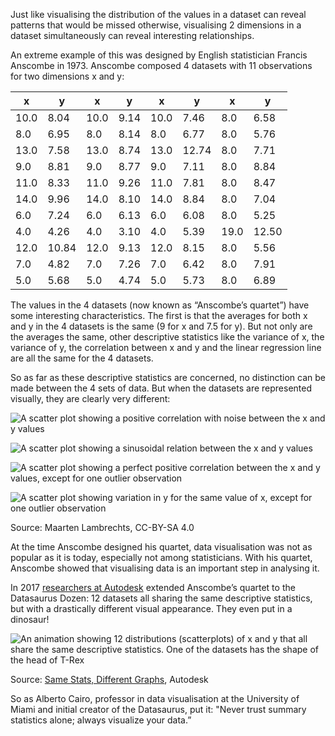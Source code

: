 Just like visualising the distribution of the values in a dataset can reveal patterns that would be missed otherwise, visualising 2 dimensions in a dataset simultaneously can reveal interesting relationships.

An extreme example of this was designed by English statistician Francis Anscombe in 1973. Anscombe composed 4 datasets with 11 observations for two dimensions x and y:

| x | y | x | y | x | y | x | y |
| --- | --- | --- | --- | --- | --- | --- | --- |
| 10.0 | 8.04 | 10.0 | 9.14 | 10.0 | 7.46 | 8.0 | 6.58 |
| 8.0 | 6.95 | 8.0 | 8.14 | 8.0 | 6.77 | 8.0 | 5.76 |
| 13.0 | 7.58 | 13.0 | 8.74 | 13.0 | 12.74 | 8.0 | 7.71 |
| 9.0 | 8.81 | 9.0 | 8.77 | 9.0 | 7.11 | 8.0 | 8.84 |
| 11.0 | 8.33 | 11.0 | 9.26 | 11.0 | 7.81 | 8.0 | 8.47 |
| 14.0 | 9.96 | 14.0 | 8.10 | 14.0 | 8.84 | 8.0 | 7.04 |
| 6.0 | 7.24 | 6.0 | 6.13 | 6.0 | 6.08 | 8.0 | 5.25 |
| 4.0 | 4.26 | 4.0 | 3.10 | 4.0 | 5.39 | 19.0 | 12.50 |
| 12.0 | 10.84 | 12.0 | 9.13 | 12.0 | 8.15 | 8.0 | 5.56 |
| 7.0 | 4.82 | 7.0 | 7.26 | 7.0 | 6.42 | 8.0 | 7.91 |
| 5.0 | 5.68 | 5.0 | 4.74 | 5.0 | 5.73 | 8.0 | 6.89 |

The values in the 4 datasets (now known as “Anscombe’s quartet”) have some interesting characteristics. The first is that the averages for both x and y in the 4 datasets is the same (9 for x and 7.5 for y). But not only are the averages the same, other descriptive statistics like the variance of x, the variance of y, the correlation between x and y and the linear regression line are all the same for the 4 datasets.

So as far as these descriptive statistics are concerned, no distinction can be made between the 4 sets of data. But when the datasets are represented visually, they are clearly very different:

<p class='center'>
<img src='Pitfalls%20in%20statistics%20averages,%20medians%20and%20distr%20cf84343854f04c8ebb618b372c38843e/anscombe_1-op.png' alt='A scatter plot showing a positive correlation with noise between the x and y values' class='max-400' />
</p>

<p class='center'>
<img src='Pitfalls%20in%20statistics%20averages,%20medians%20and%20distr%20cf84343854f04c8ebb618b372c38843e/anscombe_2-op.png' alt='A scatter plot showing a sinusoidal relation between the x and y values' class='max-400' />
</p>

<p class='center'>
<img src='Pitfalls%20in%20statistics%20averages,%20medians%20and%20distr%20cf84343854f04c8ebb618b372c38843e/anscombe_3-op.png' alt='A scatter plot showing a perfect positive correlation between the x and y values, except for one outlier observation' class='max-400' />
</p>

<p class='center'>
<img src='Pitfalls%20in%20statistics%20averages,%20medians%20and%20distr%20cf84343854f04c8ebb618b372c38843e/anscombe_4-op.png' alt='A scatter plot showing variation in y for the same value of x, except for one outlier observation' class='max-400' />
</p>

Source: Maarten Lambrechts, CC-BY-SA 4.0

At the time Anscombe designed his quartet, data visualisation was not as popular as it is today, especially not among statisticians. With his quartet, Anscombe showed that visualising data is an important step in analysing it.

In 2017 [researchers at Autodesk](https://www.autodesk.com/research/publications/same-stats-different-graphs) extended Anscombe’s quartet to the Datasaurus Dozen: 12 datasets all sharing the same descriptive statistics, but with a drastically different visual appearance. They even put in a dinosaur!

![An animation showing 12 distributions (scatterplots) of x and y that all share the same descriptive statistics. One of the datasets has the shape of the head of T-Rex](Pitfalls%20in%20statistics%20averages,%20medians%20and%20distr%20cf84343854f04c8ebb618b372c38843e/DataDino-600x455.gif)

Source: [Same Stats, Different Graphs](https://www.autodesk.com/research/publications/same-stats-different-graphs), Autodesk

So as Alberto Cairo, professor in data visualisation at the University of Miami and initial creator of the Datasaurus, put it: "Never trust summary statistics alone; always visualize your data.”